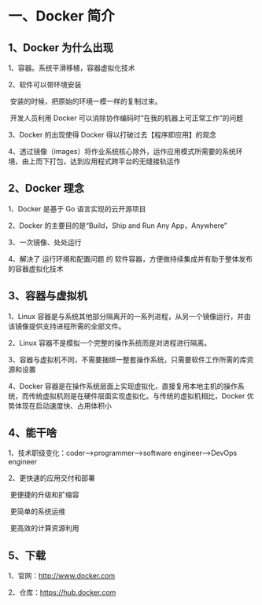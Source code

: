 # 一、Docker 简介

## 1、Docker 为什么出现

1、容器。系统平滑移植，容器虚拟化技术

2、软件可以带环境安装

​		安装的时候，把原始的环境一模一样的复制过来。

​		开发人员利用 Docker 可以消除协作编码时“在我的机器上可正常工作”的问题

3、Docker 的出现使得 Docker 得以打破过去【程序即应用】的观念

4、透过镜像（images）将作业系统核心除外，运作应用模式所需要的系统环境，由上而下打包，达到应用程式跨平台的无缝接轨运作





##	2、Docker 理念

1、Docker 是基于 Go 语言实现的云开源项目

2、Docker 的主要目的是“Build，Ship and Run Any App，Anywhere”

3、一次镜像、处处运行

4、解决了 运行环境和配置问题 的 软件容器，方便做持续集成并有助于整体发布的容器虚拟化技术





##	3、容器与虚拟机

1、Linux 容器是与系统其他部分隔离开的一系列进程，从另一个镜像运行，并由该镜像提供支持进程所需的全部文件。

2、Linux 容器不是模拟一个完整的操作系统而是对进程进行隔离。

3、容器与虚拟机不同，不需要捆绑一整套操作系统，只需要软件工作所需的库资源和设置

4、Docker 容器是在操作系统层面上实现虚拟化，直接复用本地主机的操作系统，而传统虚拟机则是在硬件层面实现虚拟化。与传统的虚拟机相比，Docker 优势体现在启动速度快、占用体积小





##	4、能干啥

1、技术职级变化：coder-->programmer-->software engineer-->DevOps engineer

2、更快速的应用交付和部署

​	  更便捷的升级和扩缩容

​	  更简单的系统运维

​	  更高效的计算资源利用





## 5、下载

1、官网：http://www.docker.com

2、仓库：https://hub.docker.com



